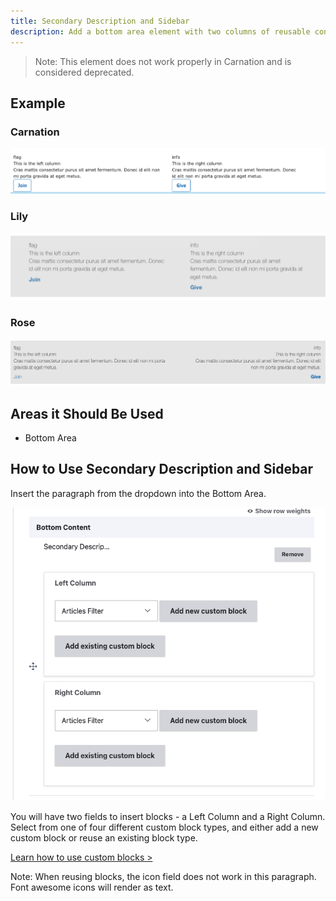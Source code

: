 ```yaml
---
title: Secondary Description and Sidebar
description: Add a bottom area element with two columns of reusable content for anchoring a page.
---
```


> Note: This element does not work properly in Carnation and is considered deprecated.

## Example

### Carnation

![The secondary description and sidebar in Carnation](paragraphs--secondary-description--carnation.png)

### Lily

![The secondary description and sidebar in Lily](paragraphs--secondary-description--lily.png)

### Rose

![The secondary description and sidebar in Rose](paragraphs--secondary-description--rose.png)

## Areas it Should Be Used

* Bottom Area

## How to Use Secondary Description and Sidebar

Insert the paragraph from the dropdown into the Bottom Area.

![Secondary description with sidebar admin fields](paragraphs--secondary-description--admin.png)

You will have two fields to insert blocks - a Left Column and a Right Column. Select from one of four different custom block types, and either add a new custom block or reuse an existing block type.

[Learn how to use custom blocks >](../../blocks)

Note: When reusing blocks, the icon field does not work in this paragraph. Font awesome icons will render as text.
